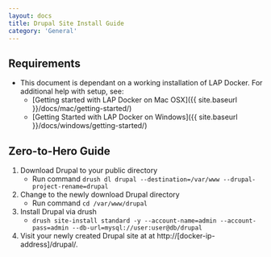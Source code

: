 ```yaml
---
layout: docs
title: Drupal Site Install Guide
category: 'General'
---
```



Requirements
----------
- This document is dependant on a working installation of LAP Docker. For additional help with setup, see:
  - [Getting started with LAP Docker on Mac OSX]({{ site.baseurl }}/docs/mac/getting-started/)
  - [Getting Started with LAP Docker on Windows]({{ site.baseurl }}/docs/windows/getting-started/)

Zero-to-Hero Guide
----------
1. Download Drupal to your public directory
   - Run command `drush dl drupal --destination=/var/www --drupal-project-rename=drupal`
2. Change to the newly download Drupal directory
   - Run command `cd /var/www/drupal`
3. Install Drupal via drush
   - `drush site-install standard -y --account-name=admin --account-pass=admin --db-url=mysql://user:user@db/drupal`
4. Visit your newly created Drupal site at at http://[docker-ip-address]/drupal/.